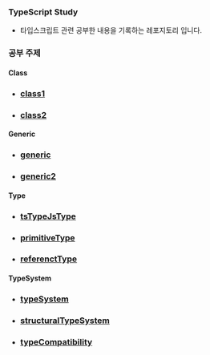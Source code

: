 ### TypeScript Study

- 타입스크립트 관련 공부한 내용을 기록하는 레포지토리 입니다.

### 공부 주제

#### Class

- ### [class1](src/Class/class.ts)
- ### [class2](src/Class/class2.ts)

#### Generic

- ### [generic](src/Generic/generic.ts)
- ### [generic2](src/Generic/generic2.ts)

#### Type

- ### [tsTypeJsType](src/TypeJsTs/TsTypeJsType.md)
- ### [primitiveType](src/TypeJsTs/Primitive/PrimitiveType.md)
- ### [referenctType](src/TypeJsTs/Reference/ReferenceType.md)

#### TypeSystem

- ### [typeSystem](src/TypeSystem/TypeSystem.md)
- ### [structuralTypeSystem](src/TypeSystem/StructuralTypeSystem.md)
- ### [typeCompatibility](src/TypeSystem/TypeCompatibility.md)
